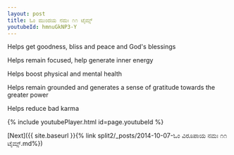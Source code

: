 ```yaml
---
layout: post
title: ಓಂ ಮುಂದಯ ನಮಃ ೧೧ ಟೈಮ್ಸ್
youtubeId: hmnuGkNP3-Y
---
```

 
 
Helps get goodness, bliss and peace and God's blessings
 
Helps remain focused, help generate inner energy 
 
Helps boost physical and mental health 
 
Helps remain grounded and generates a sense of gratitude towards the greater power 
 
Helps reduce bad karma
 
 
 
 


{% include youtubePlayer.html id=page.youtubeId %}
 
[Next]({{ site.baseurl }}{% link  split2/_posts/2014-10-07-ಓಂ ವಿರೂಪಾಯ ನಮಃ ೧೧ ಟೈಮ್ಸ್.md%})
 
